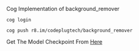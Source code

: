 Cog Implementation of background_remover

`cog login `

`cog push r8.im/codeplugtech/background_remover`

Get The Model Checkpoint From [Here](https://huggingface.co/briaai/RMBG-1.4/tree/main)

